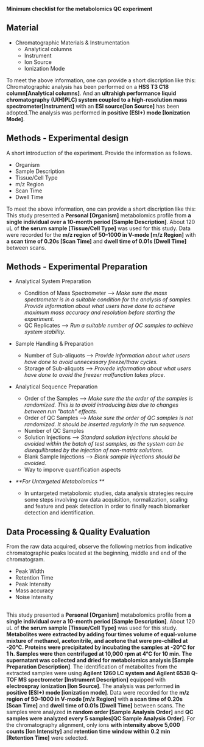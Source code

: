 **Minimum checklist for the metabolomics QC experiment**

## Material 

- Chromatographic Materials & Instrumentation
  - Analytical columns
  - Instrument
  - Ion Source
  - Ionization Mode
  
To meet the above information, one can provide a short discription like this: Chromatographic analysis has been performed on a **HSS T3 C18 column[Analytical columns]**. And an **ultrahigh performance liquid chromatography (U(H)PLC) system coupled to a high-resolution mass spectrometer[Instrument]** with an **ESI source[Ion Source]** has been adopted.The analysis was performed **in positive (ESI+) mode [Ionization Mode]**.


## Methods - Experimental design

A short introduction of the experiment. Provide the information as follows. 
- Organism
- Sample Description
- Tissue/Cell Type
- m/z Region
- Scan Time
- Dwell Time

To meet the above information, one can provide a short discription like this: This study presented a **Personal [Organism]** metabolomics profile from **a single individual over a 10-month period [Sample Description]**. About 120 uL of **the serum sample [Tissue/Cell Type]** was used for this study. Data were recorded for the **m/z region of 50–1000 in V-mode [m/z Region]** with **a scan time of 0.20s [Scan Time]** and **dwell time of 0.01s [Dwell Time]** between scans. 

## Methods - Experimental Preparation

- Analytical System Preparation
  - Condition of Mass Spectrometer --> _Make sure the mass spectrometer is in a suitable condition for the analysis of samples. Provide information about what users have done to achieve maximum mass accuracy and resolution before starting the experiment._
  - QC Replicates --> _Run a suitable number of QC samples to achieve system stability._
- Sample Handling & Preparation
  - Number of Sub-aliquots --> _Provide information about what users have done to avoid unnecessary freeze/thaw cycles._
  - Storage of Sub-aliquots --> _Provede information about what users have done to avoid the freezer malfunction takes place._
- Analytical Sequence Preparation
  - Order of the Samples --> _Make sure the the order of the samples is randomized. This is to avoid introducing bias due to changes between run "batch" effects._ 
  - Order of QC Samples --> _Make sure the order of QC samples is not randomized. It should be inserted regularly in the run sequence._ 
  - Number of QC Samples 
  - Solution Injections --> _Standard solution injections should be avoided within the batch of test samples, as the system can be disequilibrated by the injection of non-matrix solutions._
  - Blank Sample Injections --> _Blank sample injections should be avoided._
  - Way to imporve quantification aspects

- _**For Untargeted Metabolomics **_
  - In untargeted metabolomic studies, data analysis strategies require some steps involving raw data acquisition, normalization, scaling and feature and peak detection in order to finally reach biomarker detection and identification. 

## Data Processing & Quality Evaluation

From the raw data acquired, observe the following metrics from indicative chromatographic peaks located at the beginning, middle and end of the chromatogram.

- Peak Width
- Retention Time
- Peak Intensity
- Mass accuracy
- Noise Intensity 


## 

This study presented a **Personal [Organism]** metabolomics profile from **a single individual over a 10-month period [Sample Description]**. About 120 uL of **the serum sample [Tissue/Cell Type]** was used for this study. **Metabolites were extracted by adding four times volume of equal-volume mixture of methanol, acetonitrile, and acetone that were pre-chilled at -20°C. Proteins were precipitated by incubating the samples at -20°C for 1 h. Samples were then centrifuged at 10,000 rpm at 4°C for 10 min. The supernatant was collected and dried for metabolomics analysis [Sample Preparation Description]**. The identification of metabolites from the extracted samples were using **Agilent 1260 LC system and Agilent 6538 Q-TOF MS spectrometer [Instrument Description]** equipped with **electrospray ionization [Ion Source]**. The analysis was performed **in positive (ESI+) mode [ionization mode]**. Data were recorded for the **m/z region of 50–1000 in V-mode [m/z Region]** with **a scan time of 0.20s [Scan Time]** and **dwell time of 0.01s [Dwell Time]** between scans. The samples were analyzed **in random order [Sample Analysis Order]** and **QC samples were analyzed every 5 samples[QC Sample Analysis Order]**. For the chromatography alignment, only ions **with intensity above 5,000 counts [Ion Intensity]** and **retention time window within 0.2 min [Retention Time]** were selected.  
